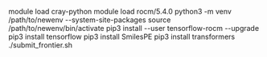 module load cray-python
module load rocm/5.4.0
python3 -m venv /path/to/newenv --system-site-packages
source /path/to/newenv/bin/activate
pip3 install --user tensorflow-rocm --upgrade
pip3 install tensorflow
pip3 install SmilesPE
pip3 install transformers
./submit_frontier.sh
